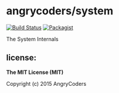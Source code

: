 
# angrycoders/system

[![Build Status](https://travis-ci.org/angrycoders/system.svg?branch=master)](https://travis-ci.org/angrycoders/system) [![Packagist](https://img.shields.io/packagist/dt/angrycoders/system.svg)](https://packagist.org/packages/angrycoders/system)

The System Internals


## license:

__The MIT License (MIT)__

Copyright (c) 2015 AngryCoders

